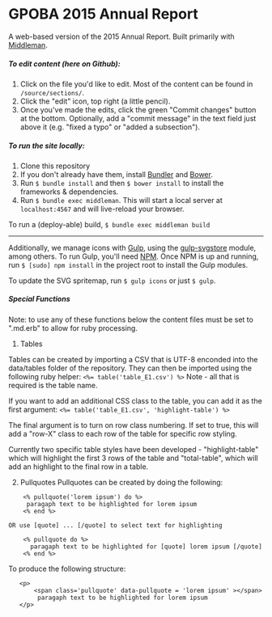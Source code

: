 # GPOBA 2015 Annual Report

A web-based version of the 2015 Annual Report. Built primarily with [Middleman](http://middlemanapp.com).

##### To edit content (here on Github):

1. Click on the file you'd like to edit. Most of the content can be found in `/source/sections/`.
2. Click the "edit" icon, top right (a little pencil).
3. Once you've made the edits, click the green "Commit changes" button at the bottom. Optionally, add a "commit message" in the text field just above it (e.g. "fixed a typo" or "added a subsection").

##### To run the site locally:

1. Clone this repository
2. If you don't already have them, install [Bundler](http://bundler.io) and [Bower](http://bower.io).
2. Run `$ bundle install` and then `$ bower install` to install the frameworks &amp; dependencies.
3. Run `$ bundle exec middleman`. This will start a local server at `localhost:4567` and will live-reload your browser.

To run a (deploy-able) build, `$ bundle exec middleman build`


****

Additionally, we manage icons with [Gulp](http://gulpjs.com), using the [gulp-svgstore](https://github.com/w0rm/gulp-svgstore) module, among others. To run Gulp, you'll need [NPM](http://npmjs.com). Once NPM is up and running, run `$ [sudo] npm install` in the project root to install the Gulp modules.

To update the SVG spritemap, run `$ gulp icons` or just `$ gulp`.

##### Special Functions

Note: to use any of these functions below the content files must be set to ".md.erb" to allow for ruby processing.

1) Tables 

Tables can be created by importing a CSV that is UTF-8 enconded into the data/tables folder of the repository. They can then be imported using the following ruby helper:
``` <%= table('table_E1.csv') %> ``` 
Note - all that is required is the table name. 

If you want to add an additional CSS class to the table, you can add it as the first argument: 
```<%= table('table_E1.csv', 'highlight-table') %> ```

The final argument is to turn on row class numbering. If set to true, this will add a "row-X" class to each row of the table for specific row styling.

Currently two specific table styles have been developed - "highlight-table" which will highlight the first 3 rows of the table and "total-table", which will add an highlight to the final row in a table. 

2) Pullquotes
Pullquotes can be created by doing the following:
 ```
     <% pullquote('lorem ipsum') do %>
      paragaph text to be highlighted for lorem ipsum
     <% end %>
```
 
    OR use [quote] ... [/quote] to select text for highlighting
 ```
     <% pullquote do %>
       paragaph text to be highlighted for [quote] lorem ipsum [/quote]
     <% end %>
 ```
 
  To produce the following structure:
 ```
    <p> 
        <span class='pullquote' data-pullquote = 'lorem ipsum' ></span>
         paragaph text to be highlighted for lorem ipsum
    </p>
```